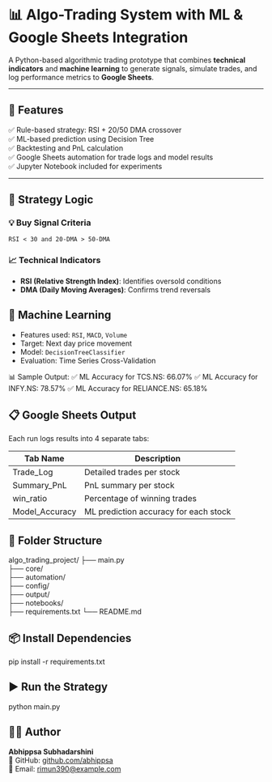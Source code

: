 # 📊 Algo-Trading System with ML & Google Sheets Integration

A Python-based algorithmic trading prototype that combines **technical indicators** and **machine learning** to generate signals, simulate trades, and log performance metrics to **Google Sheets**.

---

## 🚀 Features

✅ Rule-based strategy: RSI + 20/50 DMA crossover  
✅ ML-based prediction using Decision Tree  
✅ Backtesting and PnL calculation  
✅ Google Sheets automation for trade logs and model results  
✅ Jupyter Notebook included for experiments

---

## 🧠 Strategy Logic

### 💡 Buy Signal Criteria
```
RSI < 30 and 20-DMA > 50-DMA
```

### 📈 Technical Indicators
- **RSI (Relative Strength Index)**: Identifies oversold conditions
- **DMA (Daily Moving Averages)**: Confirms trend reversals



## 🧪 Machine Learning

- Features used: `RSI`, `MACD`, `Volume`
- Target: Next day price movement
- Model: `DecisionTreeClassifier`
- Evaluation: Time Series Cross-Validation

📊 Sample Output:
✅ ML Accuracy for TCS.NS: 66.07%
✅ ML Accuracy for INFY.NS: 78.57%
✅ ML Accuracy for RELIANCE.NS: 65.18%


## 📋 Google Sheets Output

Each run logs results into 4 separate tabs:

| Tab Name       | Description                            |
|----------------|----------------------------------------|
| Trade_Log      | Detailed trades per stock              |
| Summary_PnL    | PnL summary per stock                  |
| win_ratio      | Percentage of winning trades           |
| Model_Accuracy | ML prediction accuracy for each stock  |



## 🧾 Folder Structure

algo_trading_project/
├── main.py                   
├── core/                    
├── automation/              
├── config/                 
├── output/                  
├── notebooks/             
├── requirements.txt
└── README.md

## 📦 Install Dependencies

pip install -r requirements.txt
## ▶️ Run the Strategy

python main.py

## 🙋‍♀️ Author
**Abhippsa Subhadarshini**  
💼 GitHub: [github.com/abhippsa](https://github.com/abhippsa)  
📧 Email: rimun390@example.com

